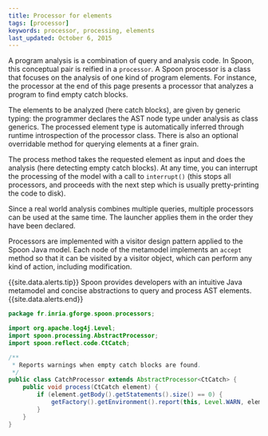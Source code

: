 ```yaml
---
title: Processor for elements
tags: [processor]
keywords: processor, processing, elements
last_updated: October 6, 2015
---
```


A program analysis is a combination of query and analysis code.
In Spoon, this conceptual pair is reified in a `processor`.
A Spoon processor is a class that focuses on the analysis of one 
kind of program elements. For instance, the processor at the end of 
this page presents a processor that analyzes a program to find 
empty catch blocks.

The elements to be analyzed (here catch blocks), are given by generic typing: 
the programmer declares the AST node type under analysis as class generics. 
The processed element type is automatically inferred through runtime introspection 
of the processor class. There is also an optional overridable method for querying 
elements at a finer grain.

The process method takes the requested element as input and does the analysis 
(here detecting empty catch blocks). At any time, you can interrupt the processing 
of the model with a call to `interrupt()` (this stops all processors, and proceeds 
with the next step which is usually pretty-printing the code to disk).

Since a real world analysis combines multiple queries, multiple processors can 
be used at the same time. The launcher applies them in the order they have been declared. 

Processors are implemented with a visitor design pattern applied to the Spoon 
Java model. Each node of the metamodel implements an `accept` method so that it 
can be visited by a visitor object, which can perform any kind of action, 
including modification. 

{{site.data.alerts.tip}}
 Spoon provides developers with an intuitive Java metamodel and concise abstractions 
 to query and process AST elements.
{{site.data.alerts.end}}

```java
package fr.inria.gforge.spoon.processors;

import org.apache.log4j.Level;
import spoon.processing.AbstractProcessor;
import spoon.reflect.code.CtCatch;

/**
 * Reports warnings when empty catch blocks are found.
 */
public class CatchProcessor extends AbstractProcessor<CtCatch> {
	public void process(CtCatch element) {
		if (element.getBody().getStatements().size() == 0) {
			getFactory().getEnvironment().report(this, Level.WARN, element, "empty catch clause");
		}
	}
}
```
